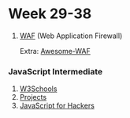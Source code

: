 # Week 29-38

1. [WAF](https://www.hackread.com/how-web-application-firewall-waf-protects-website/) (Web Application Firewall)
    
    Extra: [Awesome-WAF](https://github.com/0xInfection/Awesome-WAF)
    

### JavaScript Intermediate

1. [W3Schools](https://www.w3schools.com/js/default.asp)
2. [Projects](https://www.youtube.com/watch?v=tmi_RgAiq38)
3. [JavaScript for Hackers](https://www.youtube.com/watch?v=FTeE3OrTNoA)